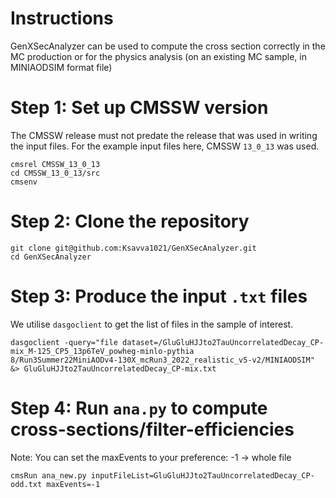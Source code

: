 # Instructions

 GenXSecAnalyzer can be used to compute the cross section correctly in the MC production or for the physics analysis (on an existing MC sample, in MINIAODSIM format file)

 # Step 1: Set up CMSSW version

The CMSSW release must not predate the release that was used in writing the input files. For the example input files here, CMSSW `13_0_13` was used.

```
cmsrel CMSSW_13_0_13
cd CMSSW_13_0_13/src
cmsenv
```

# Step 2: Clone the repository

```
git clone git@github.com:Ksavva1021/GenXSecAnalyzer.git
cd GenXSecAnalyzer
```

# Step 3: Produce the input `.txt` files

We utilise `dasgoclient` to get the list of files in the sample of interest.

```
dasgoclient -query="file dataset=/GluGluHJJto2TauUncorrelatedDecay_CP-mix_M-125_CP5_13p6TeV_powheg-minlo-pythia
8/Run3Summer22MiniAODv4-130X_mcRun3_2022_realistic_v5-v2/MINIAODSIM" &> GluGluHJJto2TauUncorrelatedDecay_CP-mix.txt
```

# Step 4: Run `ana.py` to compute cross-sections/filter-efficiencies

Note: You can set the maxEvents to your preference: -1 $\rightarrow$ whole file

```
cmsRun ana_new.py inputFileList=GluGluHJJto2TauUncorrelatedDecay_CP-odd.txt maxEvents=-1
```
